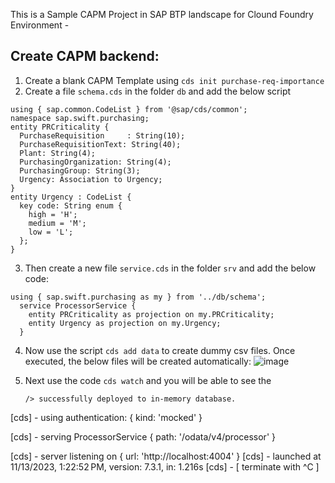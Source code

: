 This is a Sample CAPM Project in SAP BTP landscape for Clound Foundry Environment -


## Create CAPM backend:
1. Create a blank CAPM Template using `cds init purchase-req-importance`
2. Create a file `schema.cds` in the folder `db` and add the below script
  ```js[5]
  using { sap.common.CodeList } from '@sap/cds/common';
  namespace sap.swift.purchasing;
  entity PRCriticality {
    PurchaseRequisition     : String(10);
    PurchaseRequisitionText: String(40);
    Plant: String(4);
    PurchasingOrganization: String(4);
    PurchasingGroup: String(3);
    Urgency: Association to Urgency;
  }
  entity Urgency : CodeList {
    key code: String enum {
      high = 'H';
      medium = 'M'; 
      low = 'L'; 
    };
  }
  ```

3. Then create a new file `service.cds` in the folder `srv` and add the below code:
  ```js[5]
  using { sap.swift.purchasing as my } from '../db/schema';
    service ProcessorService { 
      entity PRCriticality as projection on my.PRCriticality;
      entity Urgency as projection on my.Urgency;
    }
  ```

4. Now use the script `cds add data` to create dummy csv files. Once executed, the below files will be created automatically:
![image](https://github.com/sabarna17/btp-basics/assets/39834671/d45d41ca-ea52-4d44-8a3b-3236701649f5)
 
5. Next use the code `cds watch` and you will be able to see the
   ```
   /> successfully deployed to in-memory database. 

[cds] - using authentication: { kind: 'mocked' } 

[cds] - serving ProcessorService { path: '/odata/v4/processor' }

[cds] - server listening on { url: 'http://localhost:4004' }
[cds] - launched at 11/13/2023, 1:22:52 PM, version: 7.3.1, in: 1.216s
[cds] - [ terminate with ^C ]
   ```
